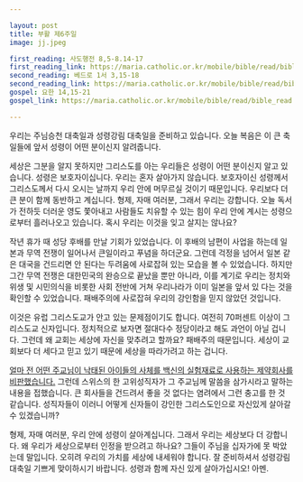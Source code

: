 ```yaml
---

layout: post
title: 부활 제6주일 
image: jj.jpeg

first_reading: 사도행전 8,5-8.14-17 
first_reading_link: https://maria.catholic.or.kr/mobile/bible/read/bible_read.asp?m=2&n=151&p=8
second_reading: 베드로 1서 3,15-18 
second_reading_link: https://maria.catholic.or.kr/mobile/bible/read/bible_read.asp?m=2&n=167&p=3
gospel: 요한 14,15-21
gospel_link: https://maria.catholic.or.kr/mobile/bible/read/bible_read.asp?m=2&n=150&p=14

---
```


우리는 주님승천 대축일과 성령강림 대축일을 준비하고 있습니다. 오늘 복음은 이 큰 축일들에 앞서 성령이 어떤 분이신지 알려줍니다.

세상은 그분을 알지 못하지만 그리스도를 아는 우리들은 성령이 어떤 분이신지 알고 있습니다. 성령은 보호자이십니다. 우리는 혼자 살아가지 않습니다. 보호자이신 성령께서 그리스도께서 다시 오시는 날까지 우리 안에 머무르실 것이기 때문입니다. 우리보다 더 큰 분이 함께 동반하고 계십니다. 형제, 자매 여러분, 그래서 우리는 강합니다. 오늘 독서가 전하듯 더러운 영도 쫓아내고 사람들도 치유할 수 있는 힘이 우리 안에 계시는 성령으로부터 흘러나오고 있습니다. 혹시 우리는 이것을 잊고 살지는 않나요?

작년 휴가 때 성당 후배를 만날 기회가 있었습니다. 이 후배의 남편이 사업을 하는데 일본과 무역 전쟁이 일어나서 큰일이라고 푸념을 하더군요. 그런데 걱정을 넘어서 일본 같은 대국을 건드리면 안 된다는 두려움에 사로잡혀 있는 모습을 볼 수 있었습니다. 하지만 그간 무역 전쟁은 대한민국의 완승으로 끝났을 뿐만 아니라, 이를 계기로 우리는 정치와 위생 및 시민의식을 비롯한 사회 전반에 거쳐 우리나라가 이미 일본을 앞서 있 다는 것을 확인할 수 있었습니다. 패배주의에 사로잡혀 우리의 강인함을 믿지 않았던 것입니다.

이것은 유럽 그리스도교가 안고 있는 문제점이기도 합니다. 여전히 70퍼센트 이상이 그리스도교 신자입니다. 정치적으로 보자면 절대다수 정당이라고 해도 과언이 아닐 겁니다. 그런데 왜 교회는 세상에 자신을 맞추려고 할까요? 패배주의 때문입니다. 세상이 교회보다 더 세다고 믿고 있기 때문에 세상을 따라가려고 하는 겁니다.

<a href="https://nolacatholic.org/news/a-statement-regarding-the-janssen-johnson-johnson-covid-19-vaccine">얼마 전 어떤 주교님이 낙태된 아이들의 사체를 백신의 실험재료로 사용하는 제약회사를 비판했습니다.</a> 그런데 스위스의 한 고위성직자가 그 주교님께 말씀을 삼가시라고 말하는 내용을 접했습니다. 큰 회사들을 건드려서 좋을 것 없다는 염려에서 그런 충고를 한 것 같습니다. 성직자들이 이러니 어떻게 신자들이 강인한 그리스도인으로 자신있게 살아갈 수 있겠습니까?

형제, 자매 여러분, 우리 안에 성령이 살아계십니다. 그래서 우리는 세상보다 더 강합니다. 왜 우리가 세상으로부터 인정을 받으려고 하나요? 그들이 주님을 십자가에 못 박았는데 말입니다. 오히려 우리의 가치를 세상에 내세워야 합니다. 잘 준비하셔서 성령강림 대축일 기쁘게 맞이하시기 바랍니다. 성령과 함께 자신 있게 살아가십시오! 아멘.
